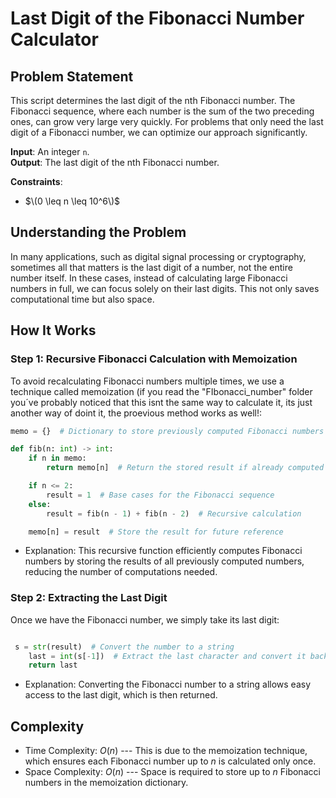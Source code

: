 # Last Digit of the Fibonacci Number Calculator

## Problem Statement
This script determines the last digit of the nth Fibonacci number. The Fibonacci sequence, where each number is the sum of the two preceding ones, can grow very large very quickly. For problems that only need the last digit of a Fibonacci number, we can optimize our approach significantly.

**Input**: An integer `n`.  
**Output**: The last digit of the nth Fibonacci number.

**Constraints**:
- $\(0 \leq n \leq 10^6\)$

## Understanding the Problem
In many applications, such as digital signal processing or cryptography, sometimes all that matters is the last digit of a number, not the entire number itself. In these cases, instead of calculating large Fibonacci numbers in full, we can focus solely on their last digits. This not only saves computational time but also space.

## How It Works

### Step 1: Recursive Fibonacci Calculation with Memoization
To avoid recalculating Fibonacci numbers multiple times, we use a technique called memoization (if you read the "FIbonacci_number" folder you´ve probably noticed that this isnt the same way to calculate it, its just another way of doint it, the proevious method works as well!:
```python
memo = {}  # Dictionary to store previously computed Fibonacci numbers

def fib(n: int) -> int:
    if n in memo:
        return memo[n]  # Return the stored result if already computed

    if n <= 2:
        result = 1  # Base cases for the Fibonacci sequence
    else:
        result = fib(n - 1) + fib(n - 2)  # Recursive calculation

    memo[n] = result  # Store the result for future reference
```

-   Explanation: This recursive function efficiently computes Fibonacci numbers by storing the results of all previously computed numbers, reducing the number of computations needed.

### Step 2: Extracting the Last Digit

Once we have the Fibonacci number, we simply take its last digit:

```python

 s = str(result)  # Convert the number to a string
    last = int(s[-1])  # Extract the last character and convert it back to an integer
    return last
````
-   Explanation: Converting the Fibonacci number to a string allows easy access to the last digit, which is then returned.

Complexity
----------

-   Time Complexity: $O(n)$ --- This is due to the memoization technique, which ensures each Fibonacci number up to $n$ is calculated only once.
-   Space Complexity: $O(n)$ --- Space is required to store up to $n$ Fibonacci numbers in the memoization dictionary.
